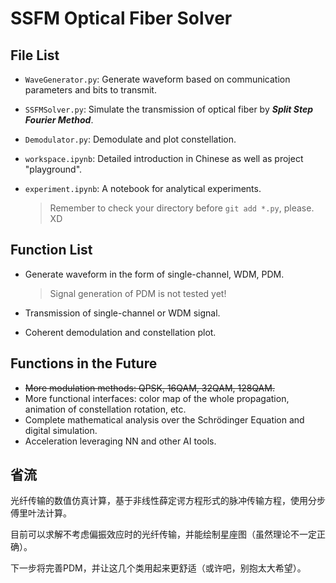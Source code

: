 # SSFM Optical Fiber Solver

## File List

- `WaveGenerator.py`: Generate waveform based on communication parameters and bits to transmit.
- `SSFMSolver.py`: Simulate the transmission of optical fiber by ***Split Step Fourier Method***.
- `Demodulator.py`: Demodulate and plot constellation.
- `workspace.ipynb`: Detailed introduction in Chinese as well as project "playground".
- `experiment.ipynb`: A notebook for analytical experiments.
  
  > Remember to check your directory before `git add *.py`, please. XD

## Function List

- Generate waveform in the form of single-channel, WDM, PDM.
  
  > Signal generation of PDM is not tested yet!

- Transmission of single-channel or WDM signal.
- Coherent demodulation and constellation plot.

## Functions in the Future

- <del>More modulation methods: QPSK, 16QAM, 32QAM, 128QAM.</del>
- More functional interfaces: color map of the whole propagation, animation of constellation rotation, etc.
- Complete mathematical analysis over the Schrödinger Equation and digital simulation.
- Acceleration leveraging NN and other AI tools.


## 省流

光纤传输的数值仿真计算，基于非线性薛定谔方程形式的脉冲传输方程，使用分步傅里叶法计算。

目前可以求解不考虑偏振效应时的光纤传输，并能绘制星座图（虽然理论不一定正确）。

下一步将完善PDM，并让这几个类用起来更舒适（或许吧，别抱太大希望）。

